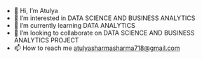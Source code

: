 - 👋 Hi, I’m Atulya 
- 👀 I’m interested in DATA SCIENCE AND BUSINESS ANALYTICS
- 🌱 I’m currently learning DATA ANALYTICS
- 💞️ I’m looking to collaborate on DATA SCIENCE AND BUSINESS ANALYTICS PROJECT
- 📫 How to reach me atulyasharmasharma718@gmail.com

<!---
atulya718/atulya718 is a ✨ special ✨ repository because its `README.md` (this file) appears on your GitHub profile.
You can click the Preview link to take a look at your changes.
--->
